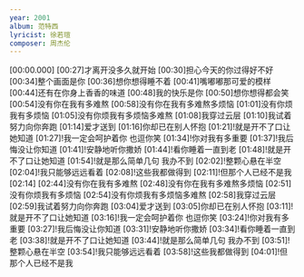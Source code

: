 ```yaml
---
year: 2001
album: 范特西
lyricist: 徐若瑄
composer: 周杰伦
---
```

[00:00.000]
[00:27]才离开没多久就开始
[00:30]担心今天的你过得好不好
[00:34]整个画面是你
[00:36]想你想得睡不着
[00:41]嘴嘟嘟那可爱的模样
[00:44]还有在你身上香香的味道
[00:48]我的快乐是你
[00:50]想你想得都会笑
[00:54]没有你在我有多难熬
[00:58]没有你在我有多难熬多烦恼
[01:01]没有你烦我有多烦恼
[01:05]没有你烦我有多烦恼多难熬
[01:08]我穿过云层
[01:10]我试着努力向你奔跑
[01:14]爱才送到
[01:16]你却已在别人怀抱
[01:21]!就是开不了口让她知道
[01:27]!我一定会呵护着你 也逗你笑
[01:34]!你对我有多重要
[01:37]!我后悔没让你知道
[01:41]!安静地听你撒娇
[01:44]!看你睡着一直到老
[01:48]!就是开不了口让她知道
[01:54]!就是那么简单几句 我办不到
[02:02]!整颗心悬在半空
[02:04]!我只能够远远看着
[02:08]!这些我都做得到
[02:11]!但那个人已经不是我
[02:14]
[02:44]没有你在我有多难熬
[02:48]没有你在我有多难熬多烦恼
[02:51]没有你烦我有多烦恼
[02:54]没有你烦我有多烦恼多难熬
[02:58]我穿过云层
[02:59]我试着努力向你奔跑
[03:04]爱才送到
[03:05]你却已在别人怀抱
[03:11]!就是开不了口让她知道
[03:16]!我一定会呵护着你 也逗你笑
[03:24]!你对我有多重要
[03:27]!我后悔没让你知道
[03:31]!安静地听你撒娇
[03:34]!看你睡着一直到老
[03:38]!就是开不了口让她知道
[03:44]!就是那么简单几句 我办不到
[03:51]!整颗心悬在半空
[03:54]!我只能够远远看着
[03:58]!这些我都做得到
[04:01]!但那个人已经不是我